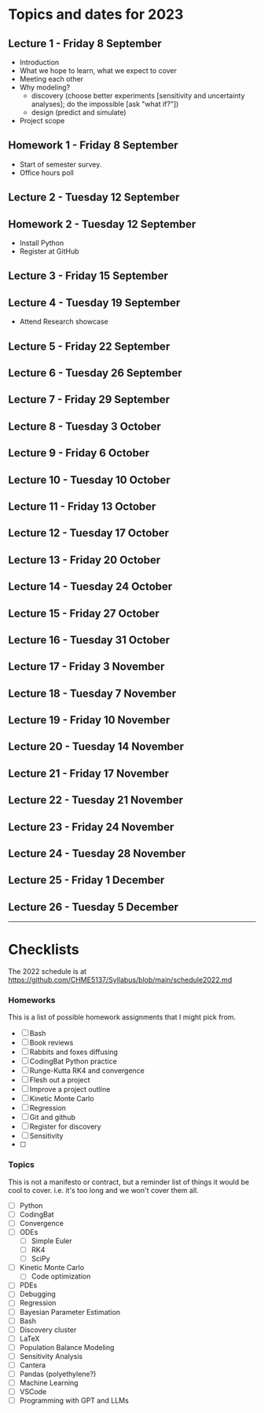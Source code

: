 # Topics and dates for 2023

## Lecture 1	-	Friday 8 September
* Introduction
* What we hope to learn, what we expect to cover
* Meeting each other
* Why modeling?
  - discovery (choose better experiments [sensitivity and uncertainty analyses]; do the impossible [ask "what if?"])
  - design (predict and simulate)
* Project scope

## Homework 1	-	Friday 8 September
* Start of semester survey.
* Office hours poll


## Lecture 2	-	Tuesday 12 September

## Homework 2	-	Tuesday 12 September
* Install Python
* Register at GitHub

## Lecture 3	-	Friday 15 September

## Lecture 4	-	Tuesday 19 September
* Attend Research showcase

## Lecture 5	-	Friday 22 September

## Lecture 6	-	Tuesday 26 September

## Lecture 7	-	Friday 29 September

## Lecture 8	-	Tuesday 3 October

## Lecture 9	-	Friday 6 October

## Lecture 10	-	Tuesday 10 October

## Lecture 11	-	Friday 13 October

## Lecture 12	-	Tuesday 17 October

## Lecture 13	-	Friday 20 October

## Lecture 14	-	Tuesday 24 October

## Lecture 15	-	Friday 27 October

## Lecture 16	-	Tuesday 31 October

## Lecture 17	-	Friday 3 November

## Lecture 18	-	Tuesday 7 November

## Lecture 19	-	Friday 10 November

## Lecture 20	-	Tuesday 14 November

## Lecture 21	-	Friday 17 November

## Lecture 22	-	Tuesday 21 November

## Lecture 23	-	Friday 24 November

## Lecture 24	-	Tuesday 28 November

## Lecture 25	-	Friday 1 December

## Lecture 26	-	Tuesday 5 December
----

# Checklists

The 2022 schedule is at  https://github.com/CHME5137/Syllabus/blob/main/schedule2022.md


### Homeworks
This is a list of possible homework assignments that I might pick from.

- [ ] Bash
- [ ] Book reviews
- [ ] Rabbits and foxes diffusing
- [ ] CodingBat Python practice
- [ ] Runge-Kutta RK4 and convergence
- [ ] Flesh out a project
- [ ] Improve a project outline
- [ ] Kinetic Monte Carlo
- [ ] Regression
- [ ] Git and github
- [ ] Register for discovery
- [ ] Sensitivity
- [ ] 

### Topics
This is not a manifesto or contract, but a reminder list of things it would be cool to cover. i.e. it's too long and we won't cover them all.

- [ ] Python
- [ ] CodingBat
- [ ] Convergence
- [ ] ODEs
  - [ ] Simple Euler
  - [ ] RK4
  - [ ] SciPy
- [ ] Kinetic Monte Carlo
  - [ ] Code optimization
- [ ] PDEs
- [ ] Debugging
- [ ] Regression
- [ ] Bayesian Parameter Estimation
- [ ] Bash
- [ ] Discovery cluster
- [ ] LaTeX
- [ ] Population Balance Modeling
- [ ] Sensitivity Analysis
- [ ] Cantera
- [ ] Pandas (polyethylene?)
- [ ] Machine Learning
- [ ] VSCode
- [ ] Programming with GPT and LLMs
